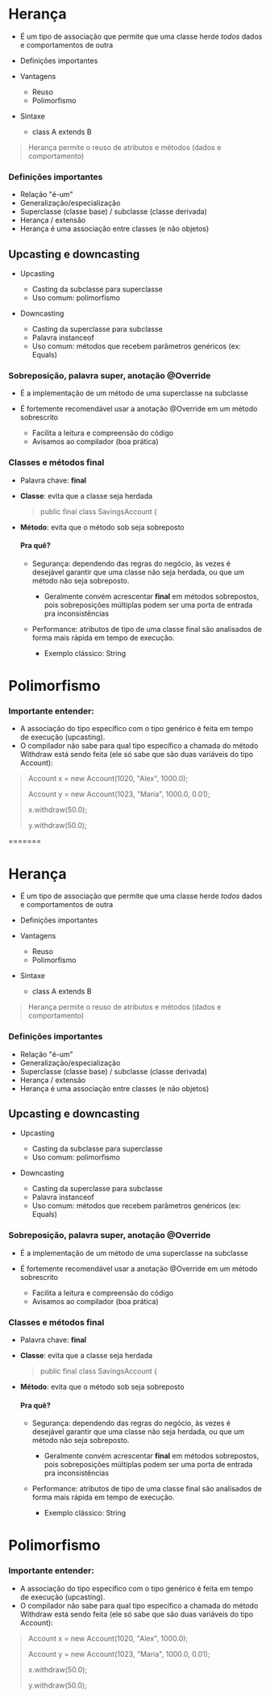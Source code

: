 # Herança

- É um tipo de associação que permite que uma classe herde _todos_ dados e comportamentos de outra
- Definições importantes
- Vantagens
    
    - Reuso
    - Polimorfismo
- Sintaxe

    - class A extends B

> Herança permite o reuso de atributos e métodos (dados e comportamento)

### Definições importantes

- Relação "é-um"
- Generalização/especialização
- Superclasse (classe base) / subclasse (classe derivada)
- Herança / extensão
- Herança é uma associação entre classes (e não objetos)

## Upcasting e downcasting

- Upcasting

  - Casting da subclasse para superclasse
  - Uso comum: polimorfismo
- Downcasting

  - Casting da superclasse para subclasse
  - Palavra instanceof
  - Uso comum: métodos que recebem parâmetros genéricos (ex: Equals)


### Sobreposição, palavra super, anotação @Override

- É a implementação de um método de uma superclasse na subclasse
- É fortemente recomendável usar a
  anotação @Override em um método
  sobrescrito

  - Facilita a leitura e compreensão do código
  - Avisamos ao compilador (boa prática)

### Classes e métodos final

- Palavra chave: **final**
- **Classe**: evita que a classe seja herdada
  >public final class SavingsAccount {
- **Método**: evita que o método sob seja sobreposto

  #### Pra quê?
  - Segurança: dependendo das regras do negócio, às vezes é desejável garantir que uma classe não seja herdada, ou que um método não seja sobreposto.

    - Geralmente convém acrescentar **final** em métodos sobrepostos, pois sobreposições múltiplas podem ser uma porta de entrada pra inconsistências
  - Performance: atributos de tipo de uma classe final são analisados de forma mais rápida em tempo de execução.
  
    - Exemplo clássico: String

# Polimorfismo

### Importante entender:

 - A associação do tipo específico com o tipo genérico é feita em tempo de execução (upcasting).
 - O compilador não sabe para qual tipo específico a chamada do método Withdraw está sendo feita (ele só sabe que são duas variáveis do tipo Account):
 

> Account x = new Account(1020, "Alex", 1000.0);
> 
> Account y = new Account(1023, "Maria", 1000.0, 0.01);
> 
> x.withdraw(50.0);
>
> y.withdraw(50.0);

=======
# Herança

- É um tipo de associação que permite que uma classe herde _todos_ dados e comportamentos de outra
- Definições importantes
- Vantagens
    
    - Reuso
    - Polimorfismo
- Sintaxe

    - class A extends B

> Herança permite o reuso de atributos e métodos (dados e comportamento)

### Definições importantes

- Relação "é-um"
- Generalização/especialização
- Superclasse (classe base) / subclasse (classe derivada)
- Herança / extensão
- Herança é uma associação entre classes (e não objetos)

## Upcasting e downcasting

- Upcasting

  - Casting da subclasse para superclasse
  - Uso comum: polimorfismo
- Downcasting

  - Casting da superclasse para subclasse
  - Palavra instanceof
  - Uso comum: métodos que recebem parâmetros genéricos (ex: Equals)


### Sobreposição, palavra super, anotação @Override

- É a implementação de um método de uma superclasse na subclasse
- É fortemente recomendável usar a
  anotação @Override em um método
  sobrescrito

  - Facilita a leitura e compreensão do código
  - Avisamos ao compilador (boa prática)

### Classes e métodos final

- Palavra chave: **final**
- **Classe**: evita que a classe seja herdada
  >public final class SavingsAccount {
- **Método**: evita que o método sob seja sobreposto

  #### Pra quê?
  - Segurança: dependendo das regras do negócio, às vezes é desejável garantir que uma classe não seja herdada, ou que um método não seja sobreposto.

    - Geralmente convém acrescentar **final** em métodos sobrepostos, pois sobreposições múltiplas podem ser uma porta de entrada pra inconsistências
  - Performance: atributos de tipo de uma classe final são analisados de forma mais rápida em tempo de execução.
  
    - Exemplo clássico: String

# Polimorfismo

### Importante entender:

 - A associação do tipo específico com o tipo genérico é feita em tempo de execução (upcasting).
 - O compilador não sabe para qual tipo específico a chamada do método Withdraw está sendo feita (ele só sabe que são duas variáveis do tipo Account):
 

> Account x = new Account(1020, "Alex", 1000.0);
> 
> Account y = new Account(1023, "Maria", 1000.0, 0.01);
> 
> x.withdraw(50.0);
>
> y.withdraw(50.0);
